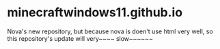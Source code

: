 # minecraftwindows11.github.io
Nova's new repository, but because nova is doen't use html very well, so this repository's update will very~~~~ slow~~~~~~
